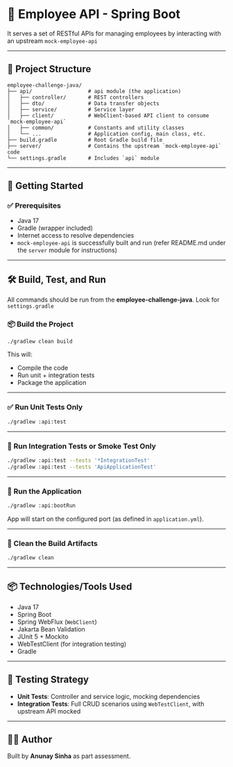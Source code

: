 # 🧩 Employee API - Spring Boot

It serves a set of RESTful APIs for managing employees by interacting with an upstream `mock-employee-api`

---

## 📁 Project Structure

```
employee-challenge-java/
├── api/                  # api module (the application)
│   ├── controller/       # REST controllers
│   ├── dto/              # Data transfer objects
│   ├── service/          # Service layer
│   ├── client/           # WebClient-based API client to consume `mock-employee-api`
│   ├── common/           # Constants and utility classes
│   └── ...               # Application config, main class, etc.
├── build.gradle          # Root Gradle build file
├── server/               # Contains the upstream `mock-employee-api` code
└── settings.gradle       # Includes `api` module
```

---

## 🚀 Getting Started

### ✅ Prerequisites

- Java 17
- Gradle (wrapper included)
- Internet access to resolve dependencies
- `mock-employee-api` is successfully built and run (refer README.md under the `server` module for instructions)

---

## 🛠 Build, Test, and Run

All commands should be run from the **employee-challenge-java**. Look for `settings.gradle`

### 📦 Build the Project

```bash
./gradlew clean build
```

This will:
- Compile the code
- Run unit + integration tests
- Package the application

---

### ✅ Run Unit Tests Only

```bash
./gradlew :api:test
```

---

### 🔁 Run Integration Tests or Smoke Test Only

```bash
./gradlew :api:test --tests '*IntegrationTest'
./gradlew :api:test --tests 'ApiApplicationTest'
```

---

### 🚀 Run the Application

```bash
./gradlew :api:bootRun
```

App will start on the configured port (as defined in `application.yml`).

---

### 🧹 Clean the Build Artifacts

```bash
./gradlew clean
```

---

## 📦 Technologies/Tools Used

- Java 17
- Spring Boot
- Spring WebFlux (`WebClient`)
- Jakarta Bean Validation
- JUnit 5 + Mockito
- WebTestClient (for integration testing)
- Gradle

---

## 🧪 Testing Strategy

- **Unit Tests**: Controller and service logic, mocking dependencies
- **Integration Tests**: Full CRUD scenarios using `WebTestClient`, with upstream API mocked

---

## 👨‍💻 Author

Built by **Anunay Sinha** as part assessment.
